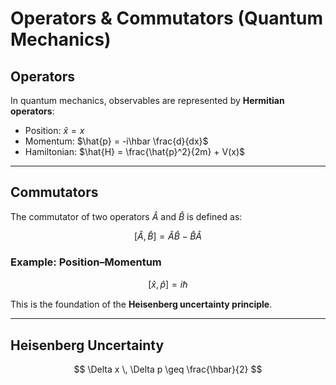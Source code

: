 # Operators & Commutators (Quantum Mechanics)

## Operators
In quantum mechanics, observables are represented by **Hermitian operators**:

- Position: $\hat{x} = x$
- Momentum: $\hat{p} = -i\hbar \frac{d}{dx}$
- Hamiltonian: $\hat{H} = \frac{\hat{p}^2}{2m} + V(x)$

---

## Commutators
The commutator of two operators $\hat{A}$ and $\hat{B}$ is defined as:

$$
[\hat{A}, \hat{B}] = \hat{A}\hat{B} - \hat{B}\hat{A}
$$

### Example: Position–Momentum
$$
[\hat{x}, \hat{p}] = i\hbar
$$

This is the foundation of the **Heisenberg uncertainty principle**.

---

## Heisenberg Uncertainty
$$
\Delta x \, \Delta p \geq \frac{\hbar}{2}
$$
